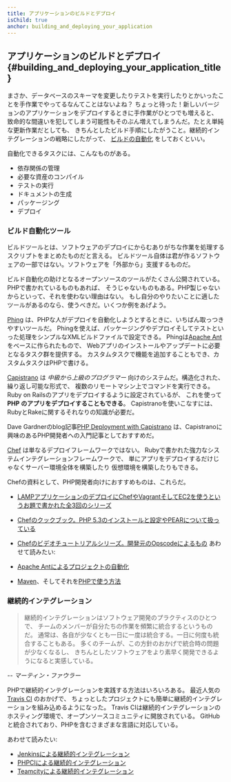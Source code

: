 ```yaml
---
title: アプリケーションのビルドとデプロイ
isChild: true
anchor: building_and_deploying_your_application
---
```


## アプリケーションのビルドとデプロイ {#building_and_deploying_your_application_title}

まさか、データベースのスキーマを変更したりテストを実行したりとかいったことを手作業でやってるなんてことはないよね？
ちょっと待った！新しいバージョンのアプリケーションをデプロイするときに手作業がひとつでも増えると、
致命的な間違いを犯してしまう可能性もそのぶん増えてしまうんだ。たとえ単純な更新作業だとしても、
きちんとしたビルド手順にしたがうこと。継続的インテグレーションの戦略にしたがって、
[ビルドの自動化](http://ja.wikipedia.org/wiki/ビルド_(ソフトウェア)) をしておくといい。

自動化できるタスクには、こんなものがある。

* 依存関係の管理
* 必要な資産のコンパイル
* テストの実行
* ドキュメントの生成
* パッケージング
* デプロイ


### ビルド自動化ツール

ビルドツールとは、ソフトウェアのデプロイにからむありがちな作業を処理するスクリプトをまとめたものだと言える。
ビルドツール自体は君が作るソフトウェアの一部ではない。ソフトウェアを「外部から」支援するものだ。

ビルド自動化の助けとなるオープンソースのツールがたくさん公開されている。PHPで書かれているものもあれば、
そうじゃないものもある。PHP製じゃないからといって、それを使わない理由はない。
もし自分のやりたいことに適したツールがあるのなら、使うべきだ。いくつか例をあげよう。

[Phing](http://www.phing.info/) は、PHPな人がデプロイを自動化しようとするときに、いちばん取っつきやすいツールだ。
Phingを使えば、パッケージングやデプロイそしてテストといった処理をシンプルなXMLビルドファイルで設定できる。
Phingは[Apache Ant](http://ant.apache.org/) をベースに作られたもので、
Webアプリのインストールやアップデートに必要となるタスク群を提供する。
カスタムタスクで機能を追加することもでき、カスタムタスクはPHPで書ける。

[Capistrano](https://github.com/capistrano/capistrano/wiki) は
*中級から上級のプログラマー* 向けのシステムだ。構造化された、繰り返し可能な形式で、
複数のリモートマシン上でコマンドを実行できる。
Ruby on Railsのアプリをデプロイするように設定されているが、
これを使って **PHP のアプリをデプロイすることもできる**。
Capistranoを使いこなすには、RubyとRakeに関するそれなりの知識が必要だ。

Dave Gardnerのblog記事[PHP Deployment with Capistrano](http://www.davegardner.me.uk/blog/2012/02/13/php-deployment-with-capistrano/) 
は、Capistranoに興味のあるPHP開発者への入門記事としておすすめだ。

[Chef](http://www.opscode.com/chef/) は単なるデプロイフレームワークではない。
Rubyで書かれた強力なシステムインテグレーションフレームワークで、
単にアプリをデプロイするだけじゃなくサーバー環境全体を構築したり
仮想環境を構築したりもできる。

Chefの資料として、PHP開発者向けにおすすめものは、これらだ。

* [LAMPアプリケーションのデプロイにChefやVagrantそしてEC2を使うというお題で書かれた全3回のシリーズ](http://www.jasongrimes.org/2012/06/managing-lamp-environments-with-chef-vagrant-and-ec2-1-of-3/)
* [Chefのクックブック。PHP 5.3のインストールと設定やPEARについて扱っている](https://github.com/opscode-cookbooks/php)
* [Chefのビデオチュートリアルシリーズ。開発元のOpscodeによるもの](https://www.youtube.com/playlist?list=PLrmstJpucjzWKt1eWLv88ZFY4R1jW8amR)
あわせて読みたい:

* [Apache Antによるプロジェクトの自動化](http://net.tutsplus.com/tutorials/other/automate-your-projects-with-apache-ant/)
* [Maven](http://maven.apache.org/)、そしてそれを[PHPで使う方法](http://www.php-maven.org/)

### 継続的インテグレーション

> 継続的インテグレーションはソフトウェア開発のプラクティスのひとつで、
> チームのメンバーが自分たちの作業を頻繁に統合するというものだ。
> 通常は、各自が少なくとも一日に一度は統合する。一日に何度も統合することもある。
> 多くのチームが、この方針のおかげで統合時の問題が少なくなるし、
> きちんとしたソフトウェアをより素早く開発できるようになると実感している。

*-- マーティン・ファウラー*

PHPで継続的インテグレーションを実践する方法はいろいろある。
最近人気の[Travis CI](https://travis-ci.org/) のおかげで、
ちょっとしたプロジェクトにも簡単に継続的インテグレーションを組み込めるようになった。
Travis CIは継続的インテグレーションのホスティング環境で、オープンソースコミュニティに開放されている。
GitHubと統合されており、PHPを含むさまざまな言語に対応している。

あわせて読みたい:

* [Jenkinsによる継続的インテグレーション](http://jenkins-ci.org/)
* [PHPCIによる継続的インテグレーション](http://www.phptesting.org/)
* [Teamcityによる継続的インテグレーション](http://www.jetbrains.com/teamcity/)
